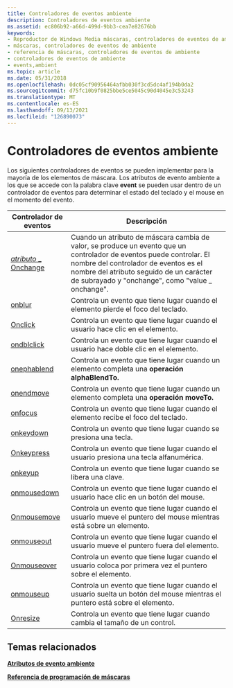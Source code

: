 ```yaml
---
title: Controladores de eventos ambiente
description: Controladores de eventos ambiente
ms.assetid: ec806b92-a66d-499d-9bb3-cea7e82676bb
keywords:
- Reproductor de Windows Media máscaras, controladores de eventos de ambiente
- máscaras, controladores de eventos de ambiente
- referencia de máscaras, controladores de eventos de ambiente
- controladores de eventos de ambiente
- events,ambient
ms.topic: article
ms.date: 05/31/2018
ms.openlocfilehash: 0dc05cf90956464afbb030f3cd5dc4af194b0da2
ms.sourcegitcommit: d75fc10b9f0825bbe5ce5045c90d4045e3c53243
ms.translationtype: MT
ms.contentlocale: es-ES
ms.lasthandoff: 09/13/2021
ms.locfileid: "126890073"
---
```

# <a name="ambient-event-handlers"></a>Controladores de eventos ambiente

Los siguientes controladores de eventos se pueden implementar para la mayoría de los elementos de máscara. Los atributos de evento ambiente a los que se accede con la palabra clave **event** se pueden usar dentro de un controlador de eventos para determinar el estado del teclado y el mouse en el momento del evento.



| Controlador de eventos                                   | Descripción                                                                                                                                                                                                                   |
|-------------------------------------------------|-------------------------------------------------------------------------------------------------------------------------------------------------------------------------------------------------------------------------------|
| [*atributo* \_ Onchange](attribute-onchange.md) | Cuando un atributo de máscara cambia de valor, se produce un evento que un controlador de eventos puede controlar. El nombre del controlador de eventos es el nombre del atributo seguido de un carácter de subrayado y "onchange", como "value \_ onchange". |
| [onblur](onblur.md)                            | Controla un evento que tiene lugar cuando el elemento pierde el foco del teclado.                                                                                                                                                       |
| [Onclick](onclick.md)                          | Controla un evento que tiene lugar cuando el usuario hace clic en el elemento.                                                                                                                                                                |
| [ondblclick](ondblclick.md)                    | Controla un evento que tiene lugar cuando el usuario hace doble clic en el elemento.                                                                                                                                                         |
| [onephablend](onendalphablend.md)          | Controla un evento que tiene lugar cuando un elemento completa una **operación alphaBlendTo.**                                                                                                                                         |
| [onendmove](onendmove.md)                      | Controla un evento que tiene lugar cuando un elemento completa una **operación moveTo.**                                                                                                                                                |
| [onfocus](onfocus.md)                          | Controla un evento que tiene lugar cuando el elemento recibe el foco del teclado.                                                                                                                                                    |
| [onkeydown](onkeydown.md)                      | Controla un evento que tiene lugar cuando se presiona una tecla.                                                                                                                                                                           |
| [Onkeypress](onkeypress.md)                    | Controla un evento que tiene lugar cuando el usuario presiona una tecla alfanumérica.                                                                                                                                                       |
| [onkeyup](onkeyup.md)                          | Controla un evento que tiene lugar cuando se libera una clave.                                                                                                                                                                          |
| [onmousedown](onmousedown.md)                  | Controla un evento que tiene lugar cuando el usuario hace clic en un botón del mouse.                                                                                                                                                             |
| [Onmousemove](onmousemove.md)                  | Controla un evento que tiene lugar cuando el usuario mueve el puntero del mouse mientras está sobre un elemento.                                                                                                                               |
| [onmouseout](onmouseout.md)                    | Controla un evento que tiene lugar cuando el usuario mueve el puntero fuera del elemento.                                                                                                                                                 |
| [Onmouseover](onmouseover.md)                  | Controla un evento que tiene lugar cuando el usuario coloca por primera vez el puntero sobre el elemento.                                                                                                                                         |
| [onmouseup](onmouseup.md)                      | Controla un evento que tiene lugar cuando el usuario suelta un botón del mouse mientras el puntero está sobre el elemento.                                                                                                                     |
| [Onresize](onresize.md)                        | Controla un evento que tiene lugar cuando cambia el tamaño de un control.                                                                                                                                                                          |



 

## <a name="related-topics"></a>Temas relacionados

<dl> <dt>

[**Atributos de evento ambiente**](ambient-event-attributes.md)
</dt> <dt>

[**Referencia de programación de máscaras**](skin-programming-reference.md)
</dt> </dl>

 

 




